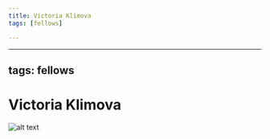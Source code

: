 ```yaml
---
title: Victoria Klimova
tags: [fellows]

---
```


---
tags: fellows
---

# Victoria Klimova
![alt text](https://files.slack.com/files-pri/T0HTW3H0V-F0354GYS96E/0010.png?pub_secret=e183db9f09)